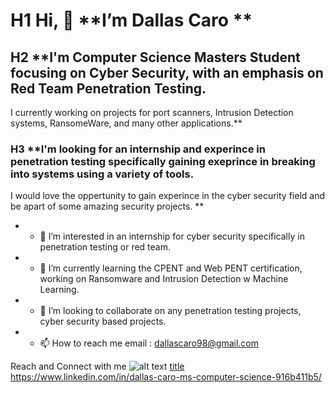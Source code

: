 # H1 **Hi**, 👋 **I’m Dallas Caro **

## H2 **I'm Computer Science Masters Student focusing on Cyber Security, with an emphasis on Red Team Penetration Testing.
I currently working on projects for port scanners, Intrusion Detection systems, RansomeWare, and many other applications.**

### H3 **I'm looking for an internship and experince in penetration testing specifically gaining exeprince in breaking into systems using a variety of tools.
I would love the oppertunity to gain experince in the cyber security field and be apart of some amazing security projects. **

- * 👀 I’m interested in an internship for cyber security specifically in penetration testing or red team.
- * 🌱 I’m currently learning the CPENT and Web PENT certification, working on Ransomware and Intrusion Detection w Machine Learning. 
- * 💞️ I’m looking to collaborate on any penetration testing projects, cyber security based projects. 
- * 📫 How to reach me email : dallascaro98@gmail.com

Reach and Connect with me 
![alt text](image.jpg)
[title](https://www.example.com)
https://www.linkedin.com/in/dallas-caro-ms-computer-science-916b411b5/
